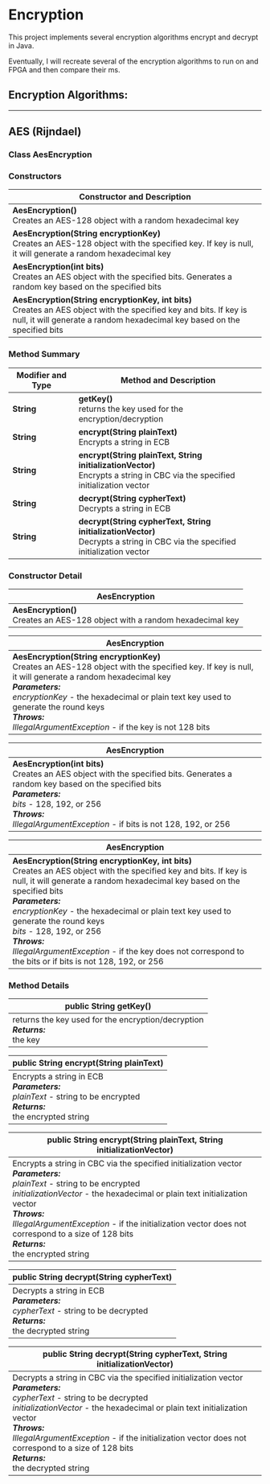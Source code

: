 # Encryption

This project implements several encryption algorithms encrypt and decrypt in Java.

Eventually, I will recreate several of the encryption algorithms to run on
and FPGA and then compare their ms.

## Encryption Algorithms: 

-------------------
## AES (Rijndael)
### Class AesEncryption

### Constructors

| Constructor and Description                                                                                                                                                                         |
|-----------------------------------------------------------------------------------------------------------------------------------------------------------------------------------------------------|
| **AesEncryption()**<br/> Creates an AES-128 object with a random hexadecimal key                                                                                                                    | 
| **AesEncryption(String encryptionKey)**<br/> Creates an AES-128 object with the specified key. If key is null, it will generate a random hexadecimal key                                            |
| **AesEncryption(int bits)**<br/> Creates an AES object with the specified bits. Generates a random key based on the specified bits                                                                  |
| **AesEncryption(String encryptionKey, int bits)**<br/> Creates an AES object with the specified key and bits. If key is null, it will generate a random hexadecimal key based on the specified bits |

### Method Summary
| Modifier and Type | Method and Description                                                                                                            |
|-------------------|-----------------------------------------------------------------------------------------------------------------------------------|
| **String**        | **getKey()**<br/> returns the key used for the encryption/decryption                                                              |
| **String**        | **encrypt(String plainText)**<br/> Encrypts a string in ECB                                                                       |
| **String**        | **encrypt(String plainText, String initializationVector)**<br/> Encrypts a string in CBC via the specified initialization vector  |
| **String**        | **decrypt(String cypherText)**<br/> Decrypts a string in ECB                                                                      |
| **String**        | **decrypt(String cypherText, String initializationVector)**<br/> Decrypts a string in CBC via the specified initialization vector |

### Constructor Detail
| **AesEncryption**                                                                |
|----------------------------------------------------------------------------------|
| **AesEncryption()**<br/> Creates an AES-128 object with a random hexadecimal key | 

| **AesEncryption**                                                                                                                                                                                                                                                                                                                                           |
|-------------------------------------------------------------------------------------------------------------------------------------------------------------------------------------------------------------------------------------------------------------------------------------------------------------------------------------------------------------|
| **AesEncryption(String encryptionKey)**<br/> Creates an AES-128 object with the specified key. If key is null, it will generate a random hexadecimal key <br/> ***Parameters:***<br/> *encryptionKey* - the hexadecimal or plain text key used to generate the round keys <br/> ***Throws:*** <br/> *IllegalArgumentException* - if the key is not 128 bits |

| **AesEncryption**                                                                                                                                                                                                                                                                |
|----------------------------------------------------------------------------------------------------------------------------------------------------------------------------------------------------------------------------------------------------------------------------------|
| **AesEncryption(int bits)**<br/> Creates an AES object with the specified bits. Generates a random key based on the specified bits <br/> ***Parameters:***<br/> *bits* - 128, 192, or 256 <br/> ***Throws:*** <br/> *IllegalArgumentException* - if bits is not 128, 192, or 256 |

| **AesEncryption**                                                                                                                                                                                                                                                                                                                                                                                                                                                                        |
|------------------------------------------------------------------------------------------------------------------------------------------------------------------------------------------------------------------------------------------------------------------------------------------------------------------------------------------------------------------------------------------------------------------------------------------------------------------------------------------|
| **AesEncryption(String encryptionKey, int bits)**<br/> Creates an AES object with the specified key and bits. If key is null, it will generate a random hexadecimal key based on the specified bits <br/> ***Parameters:***<br/> *encryptionKey* - the hexadecimal or plain text key used to generate the round keys<br/> *bits* - 128, 192, or 256 <br/> ***Throws:*** <br/> *IllegalArgumentException* - if the key does not correspond to the bits or if bits is not 128, 192, or 256 |

### Method Details
| public String getKey()                                                                |
|---------------------------------------------------------------------------------------|
| returns the key used for the encryption/decryption <br/> ***Returns:*** <br/> the key |

| public String encrypt(String plainText)                                                                                                    |
|--------------------------------------------------------------------------------------------------------------------------------------------|
| Encrypts a string in ECB  <br/> ***Parameters:*** <br/> *plainText* - string to be encrypted<br/>***Returns:*** <br/> the encrypted string |

| public String encrypt(String plainText, String initializationVector)                                                                                                                                                                                                                                                                                                                            |
|-------------------------------------------------------------------------------------------------------------------------------------------------------------------------------------------------------------------------------------------------------------------------------------------------------------------------------------------------------------------------------------------------|
| Encrypts a string in CBC via the specified initialization vector  <br/> ***Parameters:*** <br/> *plainText* - string to be encrypted<br/> *initializationVector* - the hexadecimal or plain text initialization vector<br/> ***Throws:***<br/>*IllegalArgumentException* - if the initialization vector does not correspond to a size of 128 bits<br/>***Returns:*** <br/> the encrypted string |

| public String decrypt(String cypherText)                                                                                                    |
|---------------------------------------------------------------------------------------------------------------------------------------------|
| Decrypts a string in ECB  <br/> ***Parameters:*** <br/> *cypherText* - string to be decrypted<br/>***Returns:*** <br/> the decrypted string |

| public String decrypt(String cypherText, String initializationVector)                                                                                                                                                                                                                                                                                                                            |
|--------------------------------------------------------------------------------------------------------------------------------------------------------------------------------------------------------------------------------------------------------------------------------------------------------------------------------------------------------------------------------------------------|
| Decrypts a string in CBC via the specified initialization vector  <br/> ***Parameters:*** <br/> *cypherText* - string to be decrypted<br/> *initializationVector* - the hexadecimal or plain text initialization vector<br/> ***Throws:***<br/>*IllegalArgumentException* - if the initialization vector does not correspond to a size of 128 bits<br/>***Returns:*** <br/> the decrypted string |
